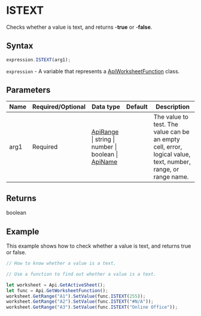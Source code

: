 # ISTEXT

Checks whether a value is text, and returns -**true** or -**false**.

## Syntax

```javascript
expression.ISTEXT(arg1);
```

`expression` - A variable that represents a [ApiWorksheetFunction](../ApiWorksheetFunction.md) class.

## Parameters

| **Name** | **Required/Optional** | **Data type** | **Default** | **Description** |
| ------------- | ------------- | ------------- | ------------- | ------------- |
| arg1 | Required | [ApiRange](../../ApiRange/ApiRange.md) \| string \| number \| boolean \| [ApiName](../../ApiName/ApiName.md) |  | The value to test. The value can be an empty cell, error, logical value, text, number, range, or range name. |

## Returns

boolean

## Example

This example shows how to check whether a value is text, and returns true or false.

```javascript editor-xlsx
// How to know whether a value is a text.

// Use a function to find out whether a value is a text.

let worksheet = Api.GetActiveSheet();
let func = Api.GetWorksheetFunction();
worksheet.GetRange("A1").SetValue(func.ISTEXT(255));
worksheet.GetRange("A2").SetValue(func.ISTEXT("#N/A"));
worksheet.GetRange("A3").SetValue(func.ISTEXT("Online Office"));
```
